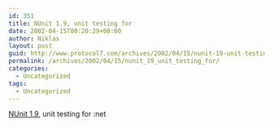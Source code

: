 ```yaml
---
id: 351
title: NUnit 1.9, unit testing for
date: 2002-04-15T00:20:29+00:00
author: Niklas
layout: post
guid: http://www.protocol7.com/archives/2002/04/15/nunit-19-unit-testing-for/
permalink: /archives/2002/04/15/nunit_19_unit_testing_for/
categories:
  - Uncategorized
tags:
  - Uncategorized
---
```

<div class='microid-3ec332087507fc8b55168c2616329d657f659e6a'>
  <p>
    <a href="http://nunit.sourceforge.net/">NUnit 1.9</a>, unit testing for :net
  </p>
</div>